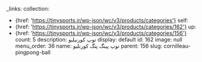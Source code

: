 _links:
  collection:
  - {href: 'https://tinysports.ir/wp-json/wc/v3/products/categories'}
  self:
  - {href: 'https://tinysports.ir/wp-json/wc/v3/products/categories/162'}
  up:
  - {href: 'https://tinysports.ir/wp-json/wc/v3/products/categories/156'}
count: 5
description: توپ کورنیلیو
display: default
id: 162
image: null
menu_order: 36
name: توپ پینگ پنگ کورنلیو
parent: 156
slug: cornilleau-pingpong-ball
